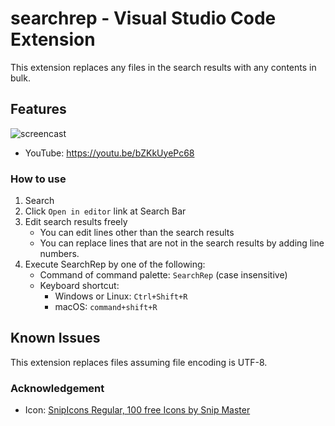 # searchrep - Visual Studio Code Extension

This extension replaces any files in the search results with any contents in bulk.

## Features

![screencast](https://media.githubusercontent.com/media/satosystems/searchrep/main/images/demo.gif)

- YouTube: <https://youtu.be/bZKkUyePc68>

### How to use

1. Search
2. Click `Open in editor` link at Search Bar
3. Edit search results freely
    - You can edit lines other than the search results
    - You can replace lines that are not in the search results by adding line numbers.
4. Execute SearchRep by one of the following:
    - Command of command palette: `SearchRep` (case insensitive)
    - Keyboard shortcut:
      - Windows or Linux: `Ctrl+Shift+R`
      - macOS: `command+shift+R`

## Known Issues

This extension replaces files assuming file encoding is UTF-8.

### Acknowledgement

- Icon: [SnipIcons Regular, 100 free Icons by Snip Master](https://icon-icons.com/en/pack/SnipIcons-Regular/1523)
